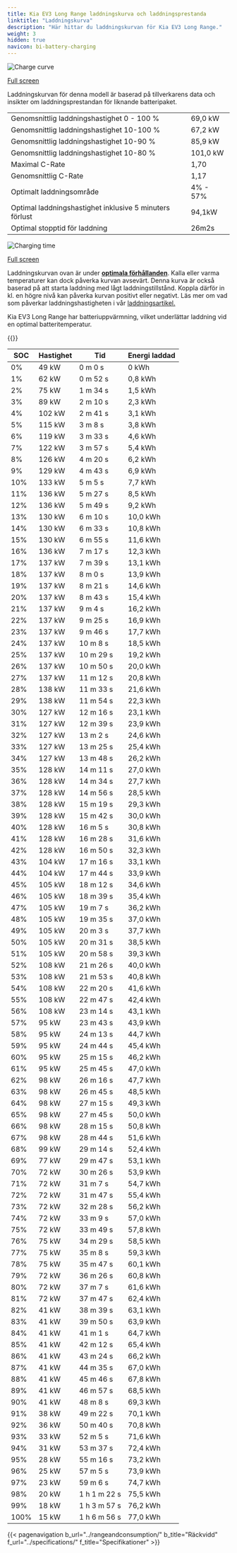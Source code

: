 ```yaml
---
title: Kia EV3 Long Range laddningskurva och laddningsprestanda
linktitle: "Laddningskurva"
description: "Här hittar du laddningskurvan för Kia EV3 Long Range."
weight: 3
hidden: true
navicon: bi-battery-charging
---
```

<!-- markdownlint-disable MD033 -->
<img src="/images/models/kia/ev3/ev3_long_range/chargingcurve.svg" alt="Charge curve" class="img-fluid">

[Full screen](/images/models/kia/ev3/ev3_long_range/chargingcurve.svg)


<div class="alert alert-primary" role="alert">
Laddningskurvan för denna modell är baserad på tillverkarens data och insikter om laddningsprestandan för liknande batteripaket.
</div>
<table class="table table-striped border">
<tbody>
<tr>
<td>Genomsnittlig laddningshastighet 0 - 100 %</td><td>69,0 kW</td>
</tr>
<tr>
<td>Genomsnittlig laddningshastighet 10-100 %</td><td>67,2 kW</td>
</tr>
<tr>
<td>Genomsnittlig laddningshastighet 10-90 %</td><td>85,9 kW</td>
</tr>
<tr>
<td>Genomsnittlig laddningshastighet 10-80 %</td><td>101,0 kW</td>
</tr>
<tr>
<td>Maximal C-Rate</td><td>1,70</td>
</tr>
<tr>
<td>Genomsnittlig C-Rate</td><td>1,17</td>
</tr>
<tr>
<td>Optimalt laddningsområde</td><td>4% - 57%</td>
</tr>
<tr>
<td>Optimal laddningshastighet inklusive 5 minuters förlust</td><td>94,1kW</td>
</tr>
<tr>
<td>Optimal stopptid för laddning</td><td>26m2s</td>
</tr>
</tbody>
</table>
<img src="/images/models/kia/ev3/ev3_long_range/chargingtime.svg" alt="Charging time" class="img-fluid">

[Full screen](/images/models/kia/ev3/ev3_long_range/chargingtime.svg)


Laddningskurvan ovan är under **[optimala förhållanden](../../../../../technology/battery/charging/#temperatur)**. Kalla eller varma temperaturer kan dock påverka kurvan avsevärt. Denna kurva är också baserad på att starta laddning med lågt laddningstillstånd. Koppla därför in kl. en högre nivå kan påverka kurvan positivt eller negativt. Läs mer om vad som påverkar laddningshastigheten i vår [laddningsartikel.](../../../../../technology/battery/charging/)


Kia EV3 Long Range har batteriuppvärmning, vilket underlättar laddning vid en optimal batteritemperatur.


{{<evkxdisplayaddarticle />}}
<table class="table table-striped border">
<thead>
<tr><th>SOC</th><th>Hastighet</th><th>Tid</th><th>Energi laddad</th></tr>
</thead>
<tbody>
<tr>
<td>0%</td><td>49 kW</td><td> 0 m 0 s </td><td>0 kWh </td>
</tr>
<tr>
<td>1%</td><td>62 kW</td><td> 0 m 52 s </td><td>0,8 kWh </td>
</tr>
<tr>
<td>2%</td><td>75 kW</td><td> 1 m 34 s </td><td>1,5 kWh </td>
</tr>
<tr>
<td>3%</td><td>89 kW</td><td> 2 m 10 s </td><td>2,3 kWh </td>
</tr>
<tr>
<td>4%</td><td>102 kW</td><td> 2 m 41 s </td><td>3,1 kWh </td>
</tr>
<tr>
<td>5%</td><td>115 kW</td><td> 3 m 8 s </td><td>3,8 kWh </td>
</tr>
<tr>
<td>6%</td><td>119 kW</td><td> 3 m 33 s </td><td>4,6 kWh </td>
</tr>
<tr>
<td>7%</td><td>122 kW</td><td> 3 m 57 s </td><td>5,4 kWh </td>
</tr>
<tr>
<td>8%</td><td>126 kW</td><td> 4 m 20 s </td><td>6,2 kWh </td>
</tr>
<tr>
<td>9%</td><td>129 kW</td><td> 4 m 43 s </td><td>6,9 kWh </td>
</tr>
<tr>
<td>10%</td><td>133 kW</td><td> 5 m 5 s </td><td>7,7 kWh </td>
</tr>
<tr>
<td>11%</td><td>136 kW</td><td> 5 m 27 s </td><td>8,5 kWh </td>
</tr>
<tr>
<td>12%</td><td>136 kW</td><td> 5 m 49 s </td><td>9,2 kWh </td>
</tr>
<tr>
<td>13%</td><td>130 kW</td><td> 6 m 10 s </td><td>10,0 kWh </td>
</tr>
<tr>
<td>14%</td><td>130 kW</td><td> 6 m 33 s </td><td>10,8 kWh </td>
</tr>
<tr>
<td>15%</td><td>130 kW</td><td> 6 m 55 s </td><td>11,6 kWh </td>
</tr>
<tr>
<td>16%</td><td>136 kW</td><td> 7 m 17 s </td><td>12,3 kWh </td>
</tr>
<tr>
<td>17%</td><td>137 kW</td><td> 7 m 39 s </td><td>13,1 kWh </td>
</tr>
<tr>
<td>18%</td><td>137 kW</td><td> 8 m 0 s </td><td>13,9 kWh </td>
</tr>
<tr>
<td>19%</td><td>137 kW</td><td> 8 m 21 s </td><td>14,6 kWh </td>
</tr>
<tr>
<td>20%</td><td>137 kW</td><td> 8 m 43 s </td><td>15,4 kWh </td>
</tr>
<tr>
<td>21%</td><td>137 kW</td><td> 9 m 4 s </td><td>16,2 kWh </td>
</tr>
<tr>
<td>22%</td><td>137 kW</td><td> 9 m 25 s </td><td>16,9 kWh </td>
</tr>
<tr>
<td>23%</td><td>137 kW</td><td> 9 m 46 s </td><td>17,7 kWh </td>
</tr>
<tr>
<td>24%</td><td>137 kW</td><td> 10 m 8 s </td><td>18,5 kWh </td>
</tr>
<tr>
<td>25%</td><td>137 kW</td><td> 10 m 29 s </td><td>19,2 kWh </td>
</tr>
<tr>
<td>26%</td><td>137 kW</td><td> 10 m 50 s </td><td>20,0 kWh </td>
</tr>
<tr>
<td>27%</td><td>137 kW</td><td> 11 m 12 s </td><td>20,8 kWh </td>
</tr>
<tr>
<td>28%</td><td>138 kW</td><td> 11 m 33 s </td><td>21,6 kWh </td>
</tr>
<tr>
<td>29%</td><td>138 kW</td><td> 11 m 54 s </td><td>22,3 kWh </td>
</tr>
<tr>
<td>30%</td><td>127 kW</td><td> 12 m 16 s </td><td>23,1 kWh </td>
</tr>
<tr>
<td>31%</td><td>127 kW</td><td> 12 m 39 s </td><td>23,9 kWh </td>
</tr>
<tr>
<td>32%</td><td>127 kW</td><td> 13 m 2 s </td><td>24,6 kWh </td>
</tr>
<tr>
<td>33%</td><td>127 kW</td><td> 13 m 25 s </td><td>25,4 kWh </td>
</tr>
<tr>
<td>34%</td><td>127 kW</td><td> 13 m 48 s </td><td>26,2 kWh </td>
</tr>
<tr>
<td>35%</td><td>128 kW</td><td> 14 m 11 s </td><td>27,0 kWh </td>
</tr>
<tr>
<td>36%</td><td>128 kW</td><td> 14 m 34 s </td><td>27,7 kWh </td>
</tr>
<tr>
<td>37%</td><td>128 kW</td><td> 14 m 56 s </td><td>28,5 kWh </td>
</tr>
<tr>
<td>38%</td><td>128 kW</td><td> 15 m 19 s </td><td>29,3 kWh </td>
</tr>
<tr>
<td>39%</td><td>128 kW</td><td> 15 m 42 s </td><td>30,0 kWh </td>
</tr>
<tr>
<td>40%</td><td>128 kW</td><td> 16 m 5 s </td><td>30,8 kWh </td>
</tr>
<tr>
<td>41%</td><td>128 kW</td><td> 16 m 28 s </td><td>31,6 kWh </td>
</tr>
<tr>
<td>42%</td><td>128 kW</td><td> 16 m 50 s </td><td>32,3 kWh </td>
</tr>
<tr>
<td>43%</td><td>104 kW</td><td> 17 m 16 s </td><td>33,1 kWh </td>
</tr>
<tr>
<td>44%</td><td>104 kW</td><td> 17 m 44 s </td><td>33,9 kWh </td>
</tr>
<tr>
<td>45%</td><td>105 kW</td><td> 18 m 12 s </td><td>34,6 kWh </td>
</tr>
<tr>
<td>46%</td><td>105 kW</td><td> 18 m 39 s </td><td>35,4 kWh </td>
</tr>
<tr>
<td>47%</td><td>105 kW</td><td> 19 m 7 s </td><td>36,2 kWh </td>
</tr>
<tr>
<td>48%</td><td>105 kW</td><td> 19 m 35 s </td><td>37,0 kWh </td>
</tr>
<tr>
<td>49%</td><td>105 kW</td><td> 20 m 3 s </td><td>37,7 kWh </td>
</tr>
<tr>
<td>50%</td><td>105 kW</td><td> 20 m 31 s </td><td>38,5 kWh </td>
</tr>
<tr>
<td>51%</td><td>105 kW</td><td> 20 m 58 s </td><td>39,3 kWh </td>
</tr>
<tr>
<td>52%</td><td>108 kW</td><td> 21 m 26 s </td><td>40,0 kWh </td>
</tr>
<tr>
<td>53%</td><td>108 kW</td><td> 21 m 53 s </td><td>40,8 kWh </td>
</tr>
<tr>
<td>54%</td><td>108 kW</td><td> 22 m 20 s </td><td>41,6 kWh </td>
</tr>
<tr>
<td>55%</td><td>108 kW</td><td> 22 m 47 s </td><td>42,4 kWh </td>
</tr>
<tr>
<td>56%</td><td>108 kW</td><td> 23 m 14 s </td><td>43,1 kWh </td>
</tr>
<tr>
<td>57%</td><td>95 kW</td><td> 23 m 43 s </td><td>43,9 kWh </td>
</tr>
<tr>
<td>58%</td><td>95 kW</td><td> 24 m 13 s </td><td>44,7 kWh </td>
</tr>
<tr>
<td>59%</td><td>95 kW</td><td> 24 m 44 s </td><td>45,4 kWh </td>
</tr>
<tr>
<td>60%</td><td>95 kW</td><td> 25 m 15 s </td><td>46,2 kWh </td>
</tr>
<tr>
<td>61%</td><td>95 kW</td><td> 25 m 45 s </td><td>47,0 kWh </td>
</tr>
<tr>
<td>62%</td><td>98 kW</td><td> 26 m 16 s </td><td>47,7 kWh </td>
</tr>
<tr>
<td>63%</td><td>98 kW</td><td> 26 m 45 s </td><td>48,5 kWh </td>
</tr>
<tr>
<td>64%</td><td>98 kW</td><td> 27 m 15 s </td><td>49,3 kWh </td>
</tr>
<tr>
<td>65%</td><td>98 kW</td><td> 27 m 45 s </td><td>50,0 kWh </td>
</tr>
<tr>
<td>66%</td><td>98 kW</td><td> 28 m 15 s </td><td>50,8 kWh </td>
</tr>
<tr>
<td>67%</td><td>98 kW</td><td> 28 m 44 s </td><td>51,6 kWh </td>
</tr>
<tr>
<td>68%</td><td>99 kW</td><td> 29 m 14 s </td><td>52,4 kWh </td>
</tr>
<tr>
<td>69%</td><td>77 kW</td><td> 29 m 47 s </td><td>53,1 kWh </td>
</tr>
<tr>
<td>70%</td><td>72 kW</td><td> 30 m 26 s </td><td>53,9 kWh </td>
</tr>
<tr>
<td>71%</td><td>72 kW</td><td> 31 m 7 s </td><td>54,7 kWh </td>
</tr>
<tr>
<td>72%</td><td>72 kW</td><td> 31 m 47 s </td><td>55,4 kWh </td>
</tr>
<tr>
<td>73%</td><td>72 kW</td><td> 32 m 28 s </td><td>56,2 kWh </td>
</tr>
<tr>
<td>74%</td><td>72 kW</td><td> 33 m 9 s </td><td>57,0 kWh </td>
</tr>
<tr>
<td>75%</td><td>72 kW</td><td> 33 m 49 s </td><td>57,8 kWh </td>
</tr>
<tr>
<td>76%</td><td>75 kW</td><td> 34 m 29 s </td><td>58,5 kWh </td>
</tr>
<tr>
<td>77%</td><td>75 kW</td><td> 35 m 8 s </td><td>59,3 kWh </td>
</tr>
<tr>
<td>78%</td><td>75 kW</td><td> 35 m 47 s </td><td>60,1 kWh </td>
</tr>
<tr>
<td>79%</td><td>72 kW</td><td> 36 m 26 s </td><td>60,8 kWh </td>
</tr>
<tr>
<td>80%</td><td>72 kW</td><td> 37 m 7 s </td><td>61,6 kWh </td>
</tr>
<tr>
<td>81%</td><td>72 kW</td><td> 37 m 47 s </td><td>62,4 kWh </td>
</tr>
<tr>
<td>82%</td><td>41 kW</td><td> 38 m 39 s </td><td>63,1 kWh </td>
</tr>
<tr>
<td>83%</td><td>41 kW</td><td> 39 m 50 s </td><td>63,9 kWh </td>
</tr>
<tr>
<td>84%</td><td>41 kW</td><td> 41 m 1 s </td><td>64,7 kWh </td>
</tr>
<tr>
<td>85%</td><td>41 kW</td><td> 42 m 12 s </td><td>65,4 kWh </td>
</tr>
<tr>
<td>86%</td><td>41 kW</td><td> 43 m 24 s </td><td>66,2 kWh </td>
</tr>
<tr>
<td>87%</td><td>41 kW</td><td> 44 m 35 s </td><td>67,0 kWh </td>
</tr>
<tr>
<td>88%</td><td>41 kW</td><td> 45 m 46 s </td><td>67,8 kWh </td>
</tr>
<tr>
<td>89%</td><td>41 kW</td><td> 46 m 57 s </td><td>68,5 kWh </td>
</tr>
<tr>
<td>90%</td><td>41 kW</td><td> 48 m 8 s </td><td>69,3 kWh </td>
</tr>
<tr>
<td>91%</td><td>38 kW</td><td> 49 m 22 s </td><td>70,1 kWh </td>
</tr>
<tr>
<td>92%</td><td>36 kW</td><td> 50 m 40 s </td><td>70,8 kWh </td>
</tr>
<tr>
<td>93%</td><td>33 kW</td><td> 52 m 5 s </td><td>71,6 kWh </td>
</tr>
<tr>
<td>94%</td><td>31 kW</td><td> 53 m 37 s </td><td>72,4 kWh </td>
</tr>
<tr>
<td>95%</td><td>28 kW</td><td> 55 m 16 s </td><td>73,2 kWh </td>
</tr>
<tr>
<td>96%</td><td>25 kW</td><td> 57 m 5 s </td><td>73,9 kWh </td>
</tr>
<tr>
<td>97%</td><td>23 kW</td><td> 59 m 6 s </td><td>74,7 kWh </td>
</tr>
<tr>
<td>98%</td><td>20 kW</td><td>1 h 1 m 22 s </td><td>75,5 kWh </td>
</tr>
<tr>
<td>99%</td><td>18 kW</td><td>1 h 3 m 57 s </td><td>76,2 kWh </td>
</tr>
<tr>
<td>100%</td><td>15 kW</td><td>1 h 6 m 56 s </td><td>77,0 kWh </td>
</tr>
</tbody>
</table>


{{< pagenavigation b_url="../rangeandconsumption/" b_title="Räckvidd" f_url="../specifications/" f_title="Specifikationer" >}}
